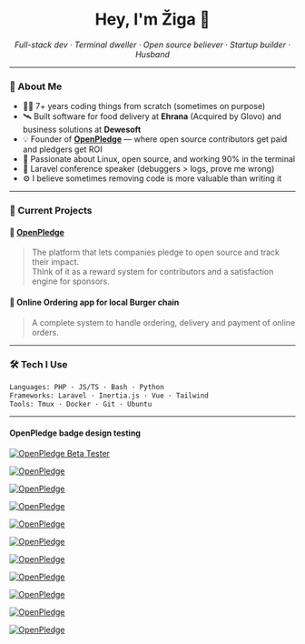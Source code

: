 <h1 align="center">Hey, I'm Žiga 👋</h1>
<p align="center">
  <em>Full-stack dev · Terminal dweller · Open source believer · Startup builder · Husband</em>
</p>

---

### 🧠 About Me

- 👨‍💻 7+ years coding things from scratch (sometimes on purpose)
- 🛰 Built software for food delivery at <b>Ehrana</b> (Acquired by Glovo) and business solutions at <b>Dewesoft</b>
- 💡 Founder of <a href="https://openpledge.io" target="_blank"><b>OpenPledge</b></a> — where open source contributors get paid and pledgers get ROI
- 🐧 Passionate about Linux, open source, and working 90% in the terminal
- 🎤 Laravel conference speaker (debuggers > logs, prove me wrong)
- ⚙️ I believe sometimes removing code is more valuable than writing it

---

### 💼 Current Projects

#### 🚀 [OpenPledge](https://openpledge.io)
> The platform that lets companies pledge to open source and track their impact.  
> Think of it as a reward system for contributors and a satisfaction engine for sponsors.

#### 🧠 Online Ordering app for local Burger chain
> A complete system to handle ordering, delivery and payment of online orders.

---

### 🛠️ Tech I Use

```bash
Languages: PHP · JS/TS · Bash · Python
Frameworks: Laravel · Inertia.js · Vue · Tailwind
Tools: Tmux · Docker · Git · Ubuntu
```

----

#### OpenPledge badge design testing

[![OpenPledge Beta Tester](https://img.shields.io/badge/OpenPledge-Beta%20Tester-blueviolet?style=for-the-badge&logo=github&logoColor=white)](https://openpledge.io/beta-testers)



[![OpenPledge](https://benxlabs.com/images/openpledge_badge.svg)](https://openpledge.io)



[![OpenPledge](https://benxlabs.com/images/openpledge_badge_contributor.svg)](https://openpledge.io)



[![OpenPledge](https://benxlabs.com/images/openpledge_badge_glass.svg)](https://openpledge.io)



[![OpenPledge](https://benxlabs.com/images/openpledge_badge_dark.svg)](https://openpledge.io)



[![OpenPledge](https://benxlabs.com/images/openpledge_badge1.svg)](https://openpledge.io)



[![OpenPledge](https://benxlabs.com/images/refined_iconography.svg)](https://openpledge.io)



[![OpenPledge](https://benxlabs.com/images/motion_shine.svg)](https://openpledge.io)



[![OpenPledge](https://benxlabs.com/images/layout_variants.svg)](https://openpledge.io)



[![OpenPledge](https://benxlabs.com/images/visual_hierarchy.svg)](https://openpledge.io)



[![OpenPledge](https://benxlabs.com/images/premium_minimalist.svg)](https://openpledge.io)

